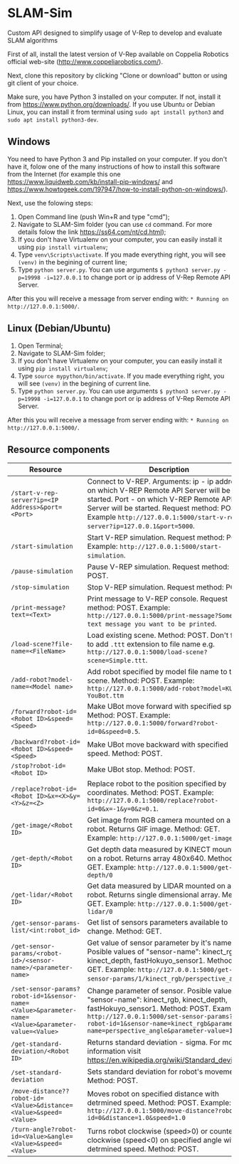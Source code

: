 # SLAM-Sim
Custom API designed to simplify usage of V-Rep to develop and evaluate SLAM algorithms

First of all, install the latest version of V-Rep available on Coppelia Robotics official web-site (http://www.coppeliarobotics.com/).

Next, clone this repository by clicking "Clone or download" button or using git client of your choice.

Make sure, you have Python 3 installed on your computer. If not, install it from https://www.python.org/downloads/. If you use Ubuntu or Debian Linux, you can install it from terminal using `sudo apt install python3` and `sudo apt install python3-dev`.

## Windows
You need to have Python 3 and Pip installed on your computer. If you don't have it, folow one of the many instructions of how to install this software from the Internet (for example this one https://www.liquidweb.com/kb/install-pip-windows/ and https://www.howtogeek.com/197947/how-to-install-python-on-windows/).

Next, use the folowing steps:

1. Open Command line (push Win+R and type "cmd");
2. Navigate to SLAM-Sim folder (you can use `cd` command. For more details folow the link https://ss64.com/nt/cd.html);
3. If you don't have Virtualenv on your computer, you can easily install it using `pip install virtualenv`;
4. Type `venv\Scripts\activate`. If you made everything right, you will see `(venv)` in the begining of current line;
5. Type `python server.py`. You can use arguments `$ python3 server.py -p=19998 -i=127.0.0.1` to change port or ip address of V-Rep Remote API Server.

After this you will receive a message from server ending with: `* Running on http://127.0.0.1:5000/`.

## Linux (Debian/Ubuntu)
1. Open Terminal;
2. Navigate to SLAM-Sim folder;
3. If you don't have Virtualenv on your computer, you can easily install it using `pip install virtualenv`;
4. Type `source mypython/bin/activate`. If you made everything right, you will see `(venv)` in the begining of current line.
5. Type `python server.py`. You can use arguments `$ python3 server.py -p=19998 -i=127.0.0.1` to change port or ip address of V-Rep Remote API Server.

After this you will receive a message from server ending with: `* Running on http://127.0.0.1:5000/`.

## Resource components

Resource | Description
--------------------------|------------
`/start-v-rep-server?ip=<IP Address>&port=<Port>` | Connect to V-REP. Arguments: ip - ip address on which V-REP Remote API Server will be started. Port - on which V-REP Remote API Server will be started. Request method: POST. Example `http://127.0.0.1:5000/start-v-rep-server?ip=127.0.0.1&port=5000`.
`/start-simulation` | Start V-REP simulation. Request method: POST. Example: `http://127.0.0.1:5000/start-simulation`.
`/pause-simulation` | Pause V-REP simulation. Request method: POST.
`/stop-simulation` | Stop V-REP simulation. Request method: POST.
`/print-message?text=<Text>` | Print message to V-REP console. Request method: POST. Example: `http://127.0.0.1:5000/print-message?Some text message you want to be printed`.
`/load-scene?file-name=<FileName>` | Load existing scene. Method: POST. Don't forget to add `.ttt` extension to file name e.g. `http://127.0.0.1:5000/load-scene?scene=Simple.ttt`.
`/add-robot?model-name=<Model name>` | Add robot specified by model file name to the scene. Method: POST. Example: `http://127.0.0.1:5000/add-robot?model=KUKA YouBot.ttm`
`/forward?robot-id=<Robot ID>&speed=<Speed>` | Make UBot move forward with specified speed. Method: POST. Example: `http://127.0.0.1:5000/forward?robot-id=0&speed=0.5`.
`/backward?robot-id=<Robot ID>&speed=<Speed>` | Make UBot move backward with specified speed. Method: POST.
`/stop?robot-id=<Robot ID>` | Make UBot stop. Method: POST.
`/replace?robot-id=<Robot ID>&x=<X>&y=<Y>&z=<Z>` | Replace robot to the position specified by coordinates. Method: POST. Example: `http://127.0.0.1:5000/replace?robot-id=0&x=-1&y=0&z=0.1`.
`/get-image/<Robot ID>` | Get image from RGB camera mounted on a robot. Returns GIF image. Method: GET. Example: `http://127.0.0.1:5000/get-image/0`
`/get-depth/<Robot ID>` | Get depth data measured by KINECT mounted on a robot. Returns array 480x640. Method: GET. Example: `http://127.0.0.1:5000/get-depth/0`
`/get-lidar/<Robot ID>` | Get data measured by LIDAR mounted on a robot. Returns single dimensional array. Method: GET. Example: `http://127.0.0.1:5000/get-lidar/0`
`/get-sensor-params-list/<int:robot_id>` | Get list of sensors parameters available to change. Method: GET.
`/get-sensor-params/<robot-id>/<sensor-name>/<parameter-name>` | Get value of sensor parameter by it's name. Posible values of "sensor-name": kinect_rgb, kinect_depth, fastHokuyo_sensor1. Method: GET. Example: `http://127.0.0.1:5000/get-sensor-params/1/kinect_rgb/perspective_angle`.
`/set-sensor-params?robot-id=1&sensor-name=<Value>&parameter-name=<Value>&parameter-value=<Value>` | Change parameter of sensor. Posible values of "sensor-name": kinect_rgb, kinect_depth, fastHokuyo_sensor1. Method: POST. Example: `http://127.0.0.1:5000/set-sensor-params?robot-id=1&sensor-name=kinect_rgb&parameter-name=perspective_angle&parameter-value=110`
`/get-standard-deviation/<Robot ID>` | Returns standard deviation - sigma. For more information visit https://en.wikipedia.org/wiki/Standard_deviation.
`/set-standard-deviation` | Sets standard deviation for robot's movements. Method: POST.
`/move-distance??robot-id=<Value>&distance=<Value>&speed=<Value>` | Moves robot on specified distance with detrmined speed. Method: POST. Example: `http://127.0.0.1:5000/move-distance?robot-id=0&distance=1.0&speed=1.0`
`/turn-angle?robot-id=<Value>&angle=<Value>&speed=<Value>` | Turns robot clockwise (speed>0) or counter clockwise (speed<0) on specified angle with detrmined speed. Method: POST.
